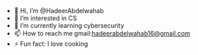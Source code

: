 - 👋 Hi, I’m @HadeerAbdelwahab
- 👀 I’m interested in CS
- 🌱 I’m currently learning cybersecurity
- 📫 How to reach me gmail:hadeerabdelwahab16@gmail.com
- ⚡ Fun fact: I love cooking

<!---
HadeerAbdelwahab/HadeerAbdelwahab is a ✨ special ✨ repository because its `README.md` (this file) appears on your GitHub profile.
You can click the Preview link to take a look at your changes.
--->
